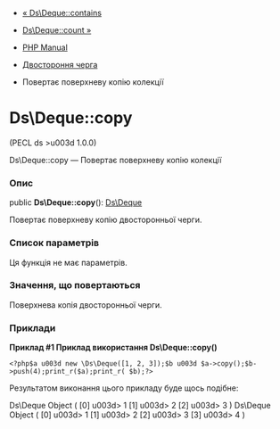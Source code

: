 - [« Ds\Deque::contains](ds-deque.contains.md)
- [Ds\Deque::count »](ds-deque.count.md)

- [PHP Manual](index.md)
- [Двостороння черга](class.ds-deque.md)
- Повертає поверхневу копію колекції

# Ds\Deque::copy

(PECL ds \>u003d 1.0.0)

Ds\Deque::copy — Повертає поверхневу копію колекції

### Опис

public **Ds\Deque::copy**(): [Ds\Deque](class.ds-deque.md)

Повертає поверхневу копію двосторонньої черги.

### Список параметрів

Ця функція не має параметрів.

### Значення, що повертаються

Поверхнева копія двосторонньої черги.

### Приклади

**Приклад #1 Приклад використання **Ds\Deque::copy()****

` <?php$a u003d new \Ds\Deque([1, 2, 3]);$b u003d $a->copy();$b->push(4);print_r($a);print_r( $b);?> `

Результатом виконання цього прикладу буде щось подібне:

Ds\Deque Object
(
[0] u003d> 1
[1] u003d> 2
[2] u003d> 3
)
Ds\Deque Object
(
[0] u003d> 1
[1] u003d> 2
[2] u003d> 3
[3] u003d> 4
)
